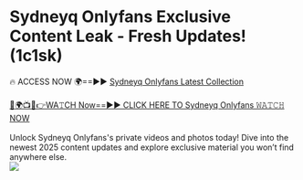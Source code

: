 # Sydneyq Onlyfans Exclusive Content Leak - Fresh Updates! (1c1sk)

🔥 ACCESS NOW 🌍==►► <a href="https://tinyurl.com/kvy9nzfs" rel="nofollow">Sydneyq Onlyfans Latest Collection</a>
<br><br>
[🔴🌍📺📱👉WA𝚃CH Now==►► CLICK HERE TO Sydneyq Onlyfans 𝚆𝙰𝚃𝙲𝙷 NOW](https://tinyurl.com/kvy9nzfs)
<br><br>
Unlock Sydneyq Onlyfans's private videos and photos today! Dive into the newest 2025 content updates and explore exclusive material you won’t find anywhere else.
<br>
<a href="https://tinyurl.com/kvy9nzfs" rel="nofollow" data-target="animated-image.originalLink"><img src="https://camo.githubusercontent.com/8a4f000d20f83aca3bf7ec5f350d767afa0574a8a352519fd8cfa583a6f93a33/68747470733a2f2f692e696d6775722e636f6d2f644a486b345a712e676966" data-canonical-src="https://i.imgur.com/dJHk4Zq.gif" style="max-width: 100%; display: inline-block;" data-target="animated-image.originalImage"></a>
<br>
